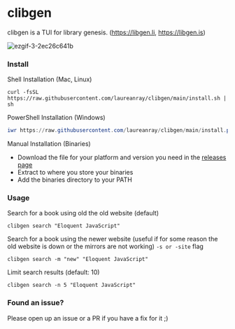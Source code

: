 # clibgen

clibgen is a TUI for library genesis. (https://libgen.li, https://libgen.is)

![ezgif-3-2ec26c641b](https://user-images.githubusercontent.com/22195710/176466306-0dd493dd-5a3b-494a-96c5-e2380b830275.gif)

### Install

Shell Installation (Mac, Linux)

```shell
curl -fsSL https://raw.githubusercontent.com/laureanray/clibgen/main/install.sh | sh
```

PowerShell Installation (Windows)
```powershell
iwr https://raw.githubusercontent.com/laureanray/clibgen/main/install.ps1 -useb | iex
```

Manual Installation (Binaries)
- Download the file for your platform and version you need in the [releases page](https://github.com/laureanray/clibgen/releases) 
- Extract to where you store your binaries
- Add the binaries directory to your PATH

### Usage 

Search for a book using old the old website (default)
```shell
clibgen search "Eloquent JavaScript"
```

Search for a book using the newer website (useful if for some reason the old website is down or the mirrors are not working)
`-s or -site` flag
```shell
clibgen search -m "new" "Eloquent JavaScript"
```

Limit search results (default: 10)
```shell
clibgen search -n 5 "Eloquent JavaScript"
```


### Found an issue?
Please open up an issue or a PR if you have a fix for it ;)
